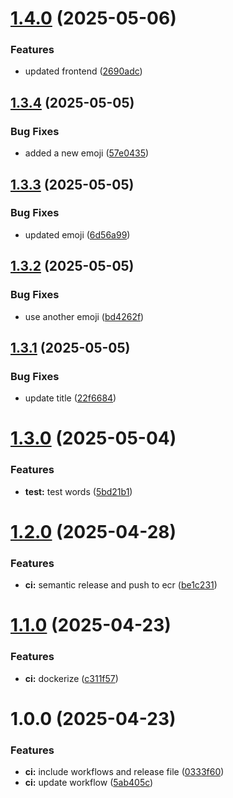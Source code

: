 # [1.4.0](https://github.com/ccrawford4/search-app/compare/v1.3.4...v1.4.0) (2025-05-06)


### Features

* updated frontend ([2690adc](https://github.com/ccrawford4/search-app/commit/2690adc209d858c1898f8cf013280fb10c538e88))

## [1.3.4](https://github.com/ccrawford4/search-app/compare/v1.3.3...v1.3.4) (2025-05-05)


### Bug Fixes

* added a new emoji ([57e0435](https://github.com/ccrawford4/search-app/commit/57e0435c1dc5d834c1ddf65c6d3349b025cb29d1))

## [1.3.3](https://github.com/ccrawford4/search-app/compare/v1.3.2...v1.3.3) (2025-05-05)


### Bug Fixes

* updated emoji ([6d56a99](https://github.com/ccrawford4/search-app/commit/6d56a990a356c046ebc133c40bda84340f36e668))

## [1.3.2](https://github.com/ccrawford4/search-app/compare/v1.3.1...v1.3.2) (2025-05-05)


### Bug Fixes

* use another emoji ([bd4262f](https://github.com/ccrawford4/search-app/commit/bd4262fb7915b7aebff92e9888fe4cb726baaa4c))

## [1.3.1](https://github.com/ccrawford4/search-app/compare/v1.3.0...v1.3.1) (2025-05-05)


### Bug Fixes

* update title ([22f6684](https://github.com/ccrawford4/search-app/commit/22f6684f2fd44502b6c31ee9fff1abb5967eeda6))

# [1.3.0](https://github.com/ccrawford4/search-app/compare/v1.2.0...v1.3.0) (2025-05-04)


### Features

* **test:** test words ([5bd21b1](https://github.com/ccrawford4/search-app/commit/5bd21b16349087bd34e2b6cf63cead91cc9e2d9b))

# [1.2.0](https://github.com/ccrawford4/search-app/compare/v1.1.0...v1.2.0) (2025-04-28)


### Features

* **ci:** semantic release and push to ecr ([be1c231](https://github.com/ccrawford4/search-app/commit/be1c231f4b2b59ae2c8af3db28e3065c1d9d7ab7))

# [1.1.0](https://github.com/ccrawford4/search-app/compare/v1.0.0...v1.1.0) (2025-04-23)


### Features

* **ci:** dockerize ([c311f57](https://github.com/ccrawford4/search-app/commit/c311f57c40215dfceb1e5597bbc8250b409b9746))

# 1.0.0 (2025-04-23)


### Features

* **ci:** include workflows and release file ([0333f60](https://github.com/ccrawford4/search-app/commit/0333f601a9120f72c908feeb3439d48909742c4d))
* **ci:** update workflow ([5ab405c](https://github.com/ccrawford4/search-app/commit/5ab405ce1596e68a91eb336e80af79046cebf796))
